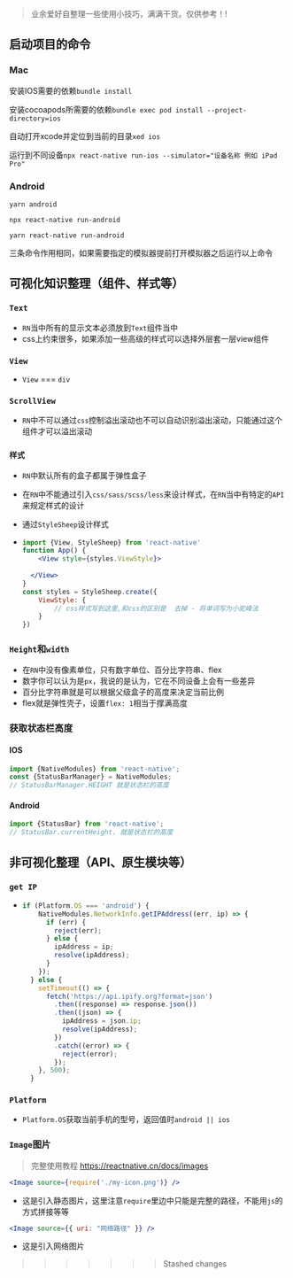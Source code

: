 > 业余爱好自整理一些使用小技巧，满满干货。仅供参考！!

## 启动项目的命令

### Mac

安装IOS需要的依赖`bundle install`

安装cocoapods所需要的依赖`bundle exec pod install --project-directory=ios`

自动打开xcode并定位到当前的目录`xed ios`

运行到不同设备`npx react-native run-ios --simulator="设备名称 例如 iPad Pro"`

### Android

`yarn android`

`npx react-native run-android`

`yarn react-native run-android`

三条命令作用相同，如果需要指定的模拟器提前打开模拟器之后运行以上命令



## 可视化知识整理（组件、样式等）

### `Text`

- `RN`当中所有的显示文本必须放到`Text`组件当中
- css上约束很多，如果添加一些高级的样式可以选择外层套一层view组件

### `View`

- `View` === `div`

### `ScrollView`

- `RN`中不可以通过`css`控制溢出滚动也不可以自动识别溢出滚动，只能通过这个组件才可以溢出滚动



### `样式`

- `RN`中默认所有的盒子都属于弹性盒子

- 在`RN`中不能通过引入`css/sass/scss/less`来设计样式，在`RN`当中有特定的`API`来规定样式的设计

- 通过`StyleSheep`设计样式

- ```jsx
  import {View, StyleSheep} from 'react-native'
  function App() {
      <View style={styles.ViewStyle}>
  		
  	</View>
  }
  const styles = StyleSheep.create({
      ViewStyle: {
          // css样式写到这里,和css的区别是  去掉 - 将单词写为小驼峰法
      }
  })
  
  ```



### `Height`和`width`

- 在`RN`中没有像素单位，只有数字单位、百分比字符串、flex
- 数字你可以认为是`px`，我说的是认为，它在不同设备上会有一些差异
- 百分比字符串就是可以根据父级盒子的高度来决定当前比例
- flex就是弹性壳子，设置`flex: 1`相当于撑满高度

### 获取状态栏高度

#### IOS

``` js
import {NativeModules} from 'react-native';
const {StatusBarManager} = NativeModules;
// StatusBarManager.HEIGHT 就是状态栏的高度
```

#### Android

``` js
import {StatusBar} from 'react-native';
// StatusBar.currentHeight. 就是状态栏的高度
```





## 非可视化整理（API、原生模块等）


### `get IP`
- ``` jsx
  if (Platform.OS === 'android') {
      NativeModules.NetworkInfo.getIPAddress((err, ip) => {
        if (err) {
          reject(err);
        } else {
          ipAddress = ip;
          resolve(ipAddress);
        }
      });
    } else {
      setTimeout(() => {
        fetch('https://api.ipify.org?format=json')
          .then((response) => response.json())
          .then((json) => {
            ipAddress = json.ip;
            resolve(ipAddress);
          })
          .catch((error) => {
            reject(error);
          });
      }, 500);
    }

### `Platform`
- `Platform.OS`获取当前手机的型号，返回值时`android || ios`


### `Image`图片

> 完整使用教程 https://reactnative.cn/docs/images

```jsx
<Image source={require('./my-icon.png')} />
```

- 这是引入静态图片，这里注意`require`里边中只能是完整的路径，不能用`js`的方式拼接等等

```jsx
<Image source={{ uri: "网络路径" }} />
```

- 这是引入网络图片
>>>>>>> Stashed changes

